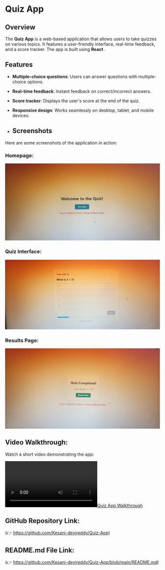 # Quiz App

## Overview
The **Quiz App** is a web-based application that allows users to take quizzes on various topics. It features a user-friendly interface, real-time feedback, and a score tracker. The app is built using **React** .

## Features
- **Multiple-choice questions**: Users can answer questions with multiple-choice options.
- **Real-time feedback**: Instant feedback on correct/incorrect answers.
- **Score tracker**: Displays the user's score at the end of the quiz.
- **Responsive design**: Works seamlessly on desktop, tablet, and mobile devices.

- ## Screenshots
Here are some screenshots of the application in action:

### Homepage:
![Homepage](screenshots/Homepage.jpg)

### Quiz Interface:
![Quiz Interface](screenshots/QuizInterface.jpg)

### Results Page:
![Results Page](screenshots/ResultsPage.jpg)

## Video Walkthrough:
Watch a short video demonstrating the app:

[![Quiz App Walkthrough](media/video.mp4)](https://drive.google.com/file/d/1UGgh9F-ul7rxaU6qZOTya63hO6oUucGW/view?usp=sharing)

## GitHub Repository Link:
(👉  https://github.com/Kesani-devireddy/Quiz-App)

## README.md File Link:
(👉  https://github.com/Kesani-devireddy/Quiz-App/blob/main/README.md)
